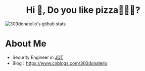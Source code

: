 <h1 align="center">Hi 👋, Do you like pizza🍕🍕🍕?</h1>                                 

![303donatello's github stats](https://github-readme-stats.vercel.app/api?username=gitworldhero&show_icons=true&theme=radical)

# About Me
- Security Engineer in [JDT](https://www.jddglobal.com/)
- Blog：https://www.cnblogs.com/303donatello


